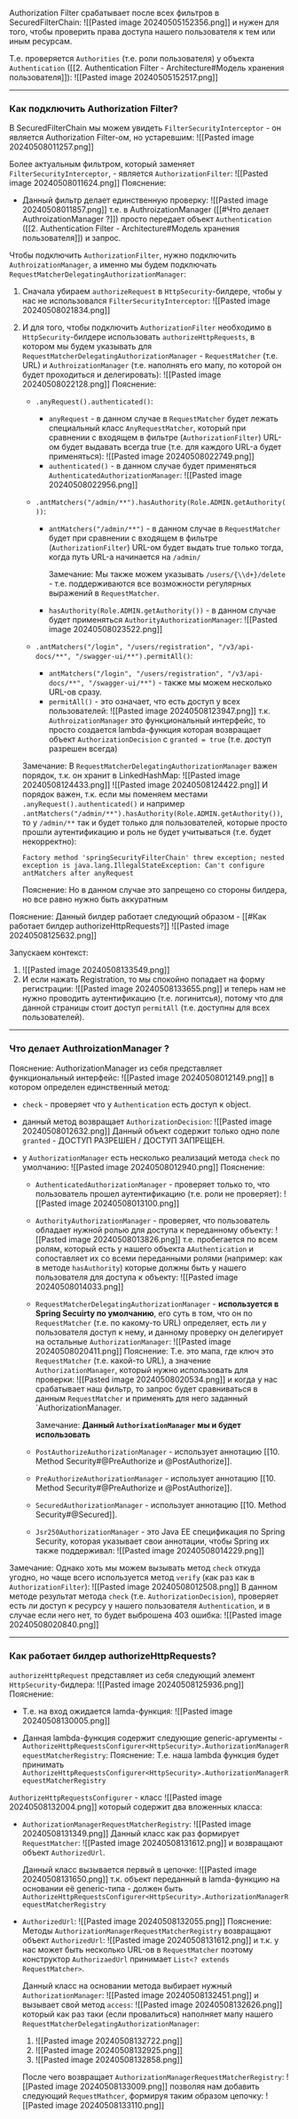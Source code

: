 Authorization Filter срабатывает после всех фильтров в SecuredFilterChain:
![[Pasted image 20240505152356.png]]
и нужен для того, чтобы проверить права доступа нашего пользователя к тем или иным ресурсам.

Т.е. проверяется `Authorities` (т.е. роли пользователя) у объекта `Authentication` ([[2. Authentication Filter - Architecture#Модель хранения пользователя]]):
![[Pasted image 20240505152517.png]]

---

### Как подключить Authorization Filter?

В SecuredFilterChain мы можем увидеть `FilterSecurityInterceptor` - он является Authorization Filter-ом, но устаревшим:
![[Pasted image 20240508011257.png]]

Более актуальным фильтром, который заменяет `FilterSecurityInterceptor`, - является `AuthorizationFilter`:
![[Pasted image 20240508011624.png]]
Пояснение: 
- Данный фильтр делает единственную проверку:
	![[Pasted image 20240508011857.png]]
	т.е. в AuthroizationManager ([[#Что делает AuthroizationManager ?]]) просто передает объект `Authentication` ([[2. Authentication Filter - Architecture#Модель хранения пользователя]]) и запрос.

Чтобы подключить `AuthorizationFilter`, нужно подключить `AuthroizationManager`, а именно мы будем подключать `RequestMatcherDelegatingAuthorizationManager`:
1. Сначала убираем `authorizeRequest` в `HttpSecurity`-билдере, чтобы у нас не использовался `FilterSecurityInterceptor`:
	![[Pasted image 20240508021834.png]]

2. И для того, чтобы подключить `AuthorizationFilter` необходимо в `HttpSecurity`-билдере использовать `authorizeHttpRequests`, в котором мы будем указывать для `RequestMatcherDelegatingAuthorizationManager` - `RequestMatcher` (т.е. URL) и `AuthroizationManager` (т.е. наполнять его мапу, по которой он будет проходиться и делегировать):
	![[Pasted image 20240508022128.png]]
	Пояснение:
	- `.anyRequest().authenticated()`:
		- `anyRequest` - в данном случае в `RequestMatcher` будет лежать специальный класс `AnyRequestMatcher`, который при сравнении с входящем в фильтре (`AuthorizationFilter`) URL-ом будет выдавать всегда true (т.е. для каждого URL-а будет применяться):
			![[Pasted image 20240508022749.png]]
		- `authenticated()` - в данном случае будет применяться `AuthenticatedAuthorizationManager`:
			![[Pasted image 20240508022956.png]]

	- `.antMatchers("/admin/**").hasAuthority(Role.ADMIN.getAuthority())`:
		- `antMatchers("/admin/**")` - в данном случае в `RequestMatcher` будет при сравнении с входящем в фильтре (`AuthorizationFilter`) URL-ом будет выдать true только тогда, когда путь URL-а начинается на `/admin/`

			Замечание: Мы также можем указывать `/users/{\\d+}/delete` - т.е. поддерживаются все возможности регулярных выражений в `RequestMatcher`.

		- `hasAuthority(Role.ADMIN.getAuthority())` - в данном случае будет применяться `AuthorityAuthorizationManager`:
			![[Pasted image 20240508023522.png]]

	- `.antMatchers("/login", "/users/registration", "/v3/api-docs/**", "/swagger-ui/**").permitAll()`:
		- `antMatchers("/login", "/users/registration", "/v3/api-docs/**", "/swagger-ui/**")` - также мы можем несколько URL-ов сразу.
		- `permitAll()` - это означает, что есть доступ у всех пользователей:
			![[Pasted image 20240508123947.png]]
			т.к. `AuthroizationManager` это функциональный интерфейс, то просто создается lambda-функция которая возвращает объект `AuthorizationDecision` с `granted = true` (т.е. доступ разрешен всегда)

	Замечание: В `RequestMatcherDelegatingAuthorizationManager` важен порядок, т.к. он хранит в LinkedHashMap:
	![[Pasted image 20240508124433.png]]
	![[Pasted image 20240508124422.png]]
	И порядок важен, т.к. если мы поменяем местами `.anyRequest().authenticated()` и  например `.antMatchers("/admin/**").hasAuthority(Role.ADMIN.getAuthority())`, то у `/admin/**` так и будет только для пользователей, которые просто прошли аутентификацию и роль не будет учитываться (т.е. будет некорректно):

	`Factory method 'springSecurityFilterChain' threw exception; nested exception is java.lang.IllegalStateException: Can't configure antMatchers after anyRequest`

	Пояснение: Но в данном случае это запрещено со стороны билдера, но все равно нужно быть аккуратным

Пояснение: Данный билдер работает следующий образом - [[#Как работает билдер authorizeHttpRequests?]]
	![[Pasted image 20240508125632.png]]

Запускаем контекст:
1. ![[Pasted image 20240508133549.png]]
2. И если нажать Registration, то мы спокойно попадает на форму регистрации:
	![[Pasted image 20240508133655.png]]
	и теперь нам не нужно проводить аутентификацию (т.е. логинитсья), потому что для данной страницы стоит доступ `permitAll` (т.е. доступны для всех пользователей).

---

### Что делает AuthroizationManager ?

Пояснение: AuthorizationManager из себя представляет функциональный интерфейс:
![[Pasted image 20240508012149.png]]
в котором определен единственный метод:
- `check` - проверяет что у `Authentication` есть доступ к object.

- данный метод возвращает `AuthorizationDecision`:
	![[Pasted image 20240508012632.png]]
	Данный объект содержит только одно поле `granted` - ДОСТУП РАЗРЕШЕН / ДОСТУП ЗАПРЕЩЕН.
	
- у `AuthorizationManager` есть несколько реализаций метода `check` по умолчанию:
	![[Pasted image 20240508012940.png]]
	Пояснение:
	- `AuthenticatedAuthorizationManager` - проверяет только то, что пользователь прошел аутентификацию (т.е. роли не проверяет):
		![[Pasted image 20240508013100.png]]

	- `AuthorityAuthorizationManager` - проверяет, что пользователь обладает нужной ролью для доступа к переданному объекту:
		![[Pasted image 20240508013826.png]]
		т.е. пробегается по всем ролям, который есть у нашего объекта `AAuthentication` и сопоставляет их со всеми переданными ролями (например: как в методе `hasAuthority`) которые должны быть у нашего пользователя для доступа к объекту:
		![[Pasted image 20240508014033.png]]

	- `RequestMatcherDelegatingAuthorizationManager` - **используется в Spring Secuirty по умолчанию**, его суть в том, что он по `RequestMatcher` (т.е. по какому-то URL) определяет, есть ли у пользователя доступ к нему, и данному проверку он делегирует на остальные `AuthorizationManager`:
		![[Pasted image 20240508020411.png]]
		Пояснение: Т.е. это мапа, где ключ это `RequestMatcher` (т.е. какой-то URL), а значение `AuthorizationManager`, который нужно использовать для проверки:
		![[Pasted image 20240508020534.png]]
			и когда у нас срабатывает наш фильтр, то запрос будет сравниваться в данным `RequestMatcher` и применять для него заданный `AuthorizationManager.

		Замечание: **Данный `AuthorixationManager` мы и будет использовать**

	- `PostAuthorizeAuthorizationManager` - использует аннотацию [[10. Method Security#@PreAuthorize и @PostAuthorize]].
	- `PreAuthorizeAuthorizationManager` - использует аннотацию [[10. Method Security#@PreAuthorize и @PostAuthorize]].
	- `SecuredAuthorizationManager` - использует аннотацию [[10. Method Security#@Secured]].

	- `Jsr250AuthorizationManager` - это Java EE спецификация по Spring Security, которая указывает свои аннотации, чтобы Spring их также поддерживал:
		![[Pasted image 20240508014229.png]]

Замечание: Однако хоть мы можем вызывать метод `check` откуда угодно, но чаще всего используется метод `verify` (как раз как в `AuthorizationFilter`):
	![[Pasted image 20240508012508.png]]
	В данном методе результат метода `check` (т.е. `AuthorizationDecision`), проверяет есть ли доступ к ресурсу у нашего пользователя `Authentication`, и в случае если него нет, то будет выброшена 403 ошибка:
	![[Pasted image 20240508020840.png]]

---

### Как работает билдер authorizeHttpRequests?

`authorizeHttpRequest` представляет из себя следующий элемент `HttpSecurity`-бидлера:
![[Pasted image 20240508125936.png]]
Пояснение: 
- Т.е. на вход ожидается lamda-функция:
	![[Pasted image 20240508130005.png]]

- Данная lambda-функция содержит следующие generic-аргументы - `AuthorizeHttpRequestsConfigurer<HttpSecurity>.AuthorizationManagerRequestMatcherRegistry`:
	Пояснение: Т.е. наша lambda функция будет принимать `AuthorizeHttpRequestsConfigurer<HttpSecurity>.AuthorizationManagerRequestMatcherRegistry`

`AuthorizeHttpRequestsConfigurer` - класс
![[Pasted image 20240508132004.png]]
который содержит два вложенных класса:
- `AuthorizationManagerRequestMatcherRegistry`:
	![[Pasted image 20240508131349.png]]
	Данный класс как раз формирует `RequestMatcher`:
	![[Pasted image 20240508131612.png]]
	и возвращают объект `AuthorizedUrl`.

	Данный класс вызывается первый в цепочке:
	![[Pasted image 20240508131650.png]]
	т.к. объект переданный в lamda-функцию на основании её generic-типа - должен быть `AuthorizeHttpRequestsConfigurer<HttpSecurity>.AuthorizationManagerRequestMatcherRegistry`

- `AuthorizedUrl`:
	![[Pasted image 20240508132055.png]]
	Пояснение: Методы `AuthorizationManagerRequestMatcherRegistry` возвращают объект `AuthorizedUrl`:
	![[Pasted image 20240508131612.png]]
	и т.к. у нас может быть несколько URL-ов в `RequestMatcher` поэтому конструктор `AuthorizaedUrl` принимает `List<? extends RequestMatcher>`.

	Данный класс на основании метода выбирает нужный `AuthorizationManager`:
	![[Pasted image 20240508132451.png]]
	и вызывает свой метод `access`:
	![[Pasted image 20240508132626.png]]
	который как раз таки (если провалиться) наполняет мапу нашего `RequestMatcherDelegatingAuthorizationManager`:
	1. ![[Pasted image 20240508132722.png]]
	2. ![[Pasted image 20240508132925.png]]
	3. ![[Pasted image 20240508132858.png]]

	После чего возвращает `AuthorizationManagerRequestMatcherRegistry`:
	![[Pasted image 20240508133009.png]]
	позволяя нам добавить следующий `RequestMathcer`, формируя таким образом цепочку:
	![[Pasted image 20240508133110.png]]